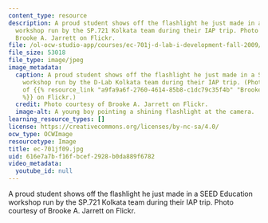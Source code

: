 ```yaml
---
content_type: resource
description: A proud student shows off the flashlight he just made in a SEED Education
  workshop run by the SP.721 Kolkata team during their IAP trip. Photo courtesy of
  Brooke A. Jarrett on Flickr.
file: /ol-ocw-studio-app/courses/ec-701j-d-lab-i-development-fall-2009/616e7a7bf16fbcef2928b0da889f6782_ec-701jf09.jpg
file_size: 53018
file_type: image/jpeg
image_metadata:
  caption: A proud student shows off the flashlight he just made in a SEED Education
    workshop run by the D-Lab Kolkata team during their IAP trip. (Photo courtesy
    of {{% resource_link "a9fa9a6f-2760-4614-85b8-c1dc79c35f4b" "Brooke A. Jarrett"
    %}} on Flickr.)
  credit: Photo courtesy of Brooke A. Jarrett on Flickr.
  image-alt: A young boy pointing a shining flashlight at the camera.
learning_resource_types: []
license: https://creativecommons.org/licenses/by-nc-sa/4.0/
ocw_type: OCWImage
resourcetype: Image
title: ec-701jf09.jpg
uid: 616e7a7b-f16f-bcef-2928-b0da889f6782
video_metadata:
  youtube_id: null
---
```

A proud student shows off the flashlight he just made in a SEED Education workshop run by the SP.721 Kolkata team during their IAP trip. Photo courtesy of Brooke A. Jarrett on Flickr.